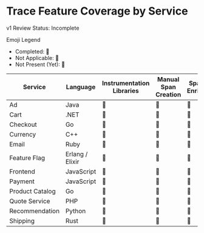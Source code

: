# Trace Feature Coverage by Service

v1 Review Status: Incomplete

Emoji Legend

- Completed: :100:
- Not Applicable: :no_bell:
- Not Present (Yet): :construction:

| Service         | Language        | Instrumentation Libraries | Manual Span Creation | Span Data Enrichment | RPC Context Propagation | Span Links | Baggage   |
|-----------------|-----------------|---------------------------|----------------------|----------------------|-------------------------|------------|-----------|
| Ad              | Java            | :100:                     | :100:                | :100:                | :no_bell:               | :no_bell:  | :no_bell: |
| Cart            | .NET            | :100:                     | :100:                | :100:                | :no_bell:               | :no_bell:  | :no_bell: |
| Checkout        | Go              | :100:                     | :100:                | :100:                | :no_bell:               | :no_bell:  | :no_bell: |
| Currency        | C++             | :no_bell:                 | :100:                | :100:                | :100:                   | :no_bell:  | :no_bell: |
| Email           | Ruby            | :100:                     | :100:                | :100:                | :no_bell:               | :no_bell:  | :no_bell: |
| Feature Flag    | Erlang / Elixir | :100:                     | :100:                | :100:                | :no_bell:               | :no_bell:  | :no_bell: |
| Frontend        | JavaScript      | :100:                     | :100:                | :100:                | :no_bell:               | :100:      | :100:     |
| Payment         | JavaScript      | :100:                     | :100:                | :100:                | :no_bell:               | :no_bell:  | :100:     |
| Product Catalog | Go              | :100:                     | :no_bell:            | :100:                | :no_bell:               | :no_bell:  | :no_bell: |
| Quote Service   | PHP             | :100:                     | :100:                | :100:                | :no_bell:               | :no_bell:  | :no_bell: |
| Recommendation  | Python          | :100:                     | :100:                | :100:                | :no_bell:               | :no_bell:  | :no_bell: |
| Shipping        | Rust            | :no_bell:                 | :100:                | :100:                | :100:                   | :no_bell:  | :no_bell: |

